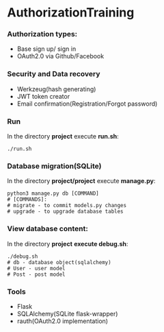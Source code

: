 # AuthorizationTraining

### Authorization types:
+ Base sign up/ sign in
+ OAuth2.0 via Github/Facebook

### Security and Data recovery
+ Werkzeug(hash generating)
+ JWT token creator
+ Email confirmation(Registration/Forgot password)

### Run
In the directory **project** execute **run.sh**:
````
./run.sh
````

### Database migration(SQLite)
In the directory **project/project** execute **manage.py**:
````
python3 manage.py db [COMMAND]
# [COMMANDS]:
# migrate - to commit models.py changes
# upgrade - to upgrade database tables
````

### View database content:
In the directory **project** **execute debug.sh**:
````
./debug.sh
# db - database object(sqlalchemy)
# User - user model
# Post - post model
````

### Tools
+ Flask
+ SQLAlchemy(SQLite flask-wrapper)
+ rauth(OAuth2.0 implementation)
